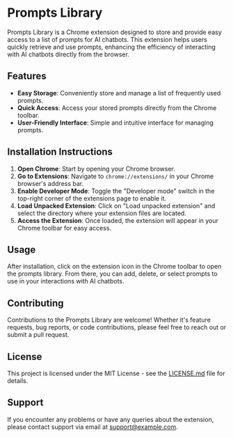 # Prompts Library

Prompts Library is a Chrome extension designed to store and provide easy access to a list of prompts for AI chatbots. This extension helps users quickly retrieve and use prompts, enhancing the efficiency of interacting with AI chatbots directly from the browser.

## Features

- **Easy Storage**: Conveniently store and manage a list of frequently used prompts.
- **Quick Access**: Access your stored prompts directly from the Chrome toolbar.
- **User-Friendly Interface**: Simple and intuitive interface for managing prompts.

## Installation Instructions

1. **Open Chrome**: Start by opening your Chrome browser.
2. **Go to Extensions**: Navigate to `chrome://extensions/` in your Chrome browser's address bar.
3. **Enable Developer Mode**: Toggle the "Developer mode" switch in the top-right corner of the extensions page to enable it.
4. **Load Unpacked Extension**: Click on "Load unpacked extension" and select the directory where your extension files are located.
5. **Access the Extension**: Once loaded, the extension will appear in your Chrome toolbar for easy access.

## Usage

After installation, click on the extension icon in the Chrome toolbar to open the prompts library. From there, you can add, delete, or select prompts to use in your interactions with AI chatbots.

## Contributing

Contributions to the Prompts Library are welcome! Whether it's feature requests, bug reports, or code contributions, please feel free to reach out or submit a pull request.

## License

This project is licensed under the MIT License - see the [LICENSE.md](LICENSE.md) file for details.

## Support

If you encounter any problems or have any queries about the extension, please contact support via email at support@example.com.
